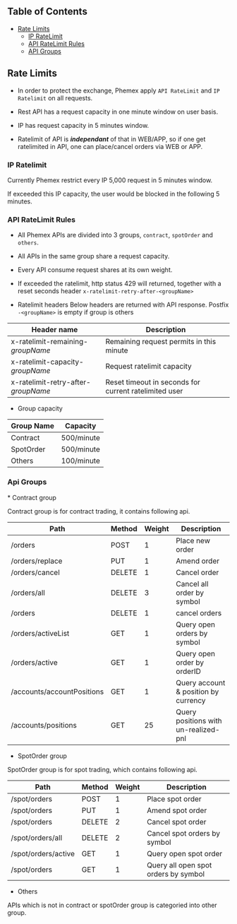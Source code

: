## Table of Contents

* [Rate Limits](#ratelimit)
   * [IP RateLimit](#ipratelimit)
   * [API RateLimit Rules](#apiratelimitrule)
   * [API Groups](#apigroup)


<a name="ratelimit"/>

## Rate Limits

   * In order to protect the exchange, Phemex apply `API RateLimit` and `IP Ratelimit` on all requests.

   * Rest API has a request capacity in one minute window on user basis.

   * IP has request capacity in 5 minutes window.

   * Ratelimit of API is ***independant*** of that in WEB/APP, so if one get ratelimited in API, one can place/cancel orders via WEB or APP.

<a name="ipratelimit"/>

### IP Ratelimit

   Currently Phemex restrict every IP 5,000 request in 5 minutes window.

   If exceeded this IP capacity, the user would be blocked in the following 5 minutes.

<a name="apiratelimitrule"/>

### API RateLimit Rules
   
   * All Phemex APIs are divided into 3 groups, `contract`, `spotOrder` and `others`.
   * All APIs in the same group share a request capacity.
   * Every API consume request shares at its own weight.
   * If exceeded the ratelimit, http status 429 will returned, together with a reset seconds header `x-ratelimit-retry-after-<groupName>`

   * Ratelimit headers
   Below headers are returned with API response. Postfix `-<groupName>` is empty if group is others

   | Header name  | Description |
   |--------------|-------------|
   | x-ratelimit-remaining-*groupName*   | Remaining request permits in this minute |
   | x-ratelimit-capacity-*groupName*    | Request ratelimit capacity |
   | x-ratelimit-retry-after-*groupName* | Reset timeout in seconds for current ratelimited user |

   * Group capacity

   | Group Name | Capacity |
   |------------|---------|
   | Contract   | 500/minute |
   | SpotOrder  | 500/minute |
   | Others     | 100/minute |


<a name="apigroup"/>

### Api Groups

<a name="contractAPIGroup"/>
   * Contract group

   Contract group is for contract trading, it contains following api.

| Path | Method | Weight | Description |
|------|--------|--------|-------------|
| /orders | POST | 1 | Place new order  |
| /orders/replace | PUT | 1 | Amend order |
| /orders/cancel | DELETE | 1 | Cancel order |
| /orders/all | DELETE | 3 | Cancel all order by symbol |
| /orders | DELETE | 1 | cancel orders |
| /orders/activeList | GET | 1 | Query open orders by symbol |
| /orders/active | GET | 1 | Query open order by orderID  |
| /accounts/accountPositions | GET | 1 | Query account & position by currency |
| /accounts/positions | GET | 25 | Query positions with un-realized-pnl |

   * SpotOrder group

<a name="spotAPIGroup"/>
   SpotOrder group is for spot trading, which contains following api.

| Path | Method | Weight | Description |
|------|--------|--------|-------------|
| /spot/orders | POST | 1 | Place spot order |
| /spot/orders | PUT | 1 | Amend spot order |
| /spot/orders | DELETE | 2 | Cancel spot order  |
| /spot/orders/all | DELETE | 2 | Cancel spot orders by symbol |
| /spot/orders/active | GET | 1 | Query open spot order |
| /spot/orders | GET | 1 | Query all open spot orders by symbol |

   * Others

   APIs which is not in contract or spotOrder group is categoried into other group.


